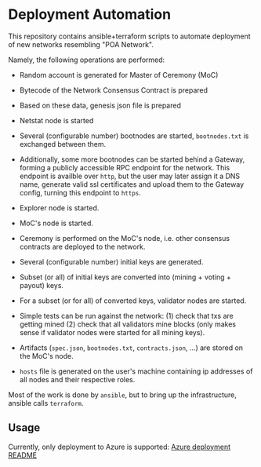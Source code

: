 # Deployment Automation

This repository contains ansible+terraform scripts to automate deployment of new networks resembling "POA Network".

Namely, the following operations are performed:
- Random account is generated for Master of Ceremony (MoC)

- Bytecode of the Network Consensus Contract is prepared

- Based on these data, genesis json file is prepared

- Netstat node is started

- Several (configurable number) bootnodes are started, `bootnodes.txt` is exchanged between them.

- Additionally, some more bootnodes can be started behind a Gateway, forming a publicly accessible RPC endpoint for the network. This endpoint is availble over `http`, but the user may later assign it a DNS name, generate valid ssl certificates and upload them to the Gateway config, turning this endpoint to `https`.

- Explorer node is started.

- MoC's node is started.

- Ceremony is performed on the MoC's node, i.e. other consensus contracts are deployed to the network.

- Several (configurable number) initial keys are generated.

- Subset (or all) of initial keys are converted into (mining + voting + payout) keys.

- For a subset (or for all) of converted keys, validator nodes are started.

- Simple tests can be run against the network: (1) check that txs are getting mined (2) check that all validators mine blocks (only makes sense if validator nodes were started for all mining keys).

- Artifacts (`spec.json`, `bootnodes.txt`, `contracts.json`, ...) are stored on the MoC's node.

- `hosts` file is generated on the user's machine containing ip addresses of all nodes and their respective roles.

Most of the work is done by `ansible`, but to bring up the infrastructure, ansible calls `terraform`.

## Usage

Currently, only deployment to Azure is supported:
[Azure deployment README](azure/README.md)

